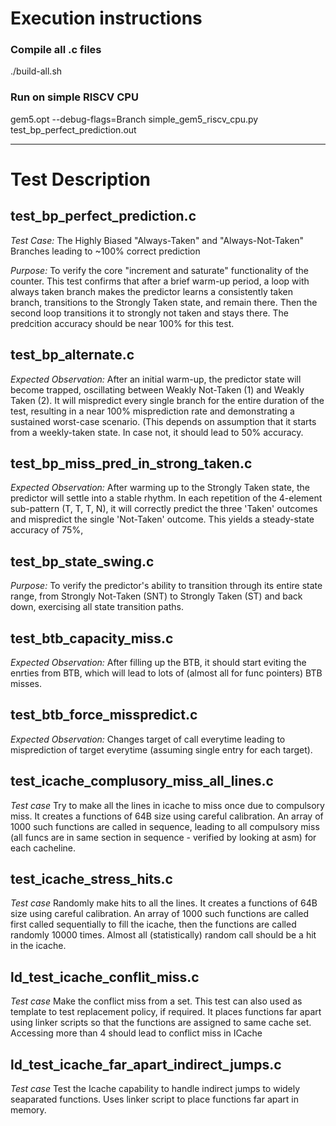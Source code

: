 # Execution instructions

### Compile all .c files
./build-all.sh

### Run on simple RISCV CPU
gem5.opt --debug-flags=Branch simple_gem5_riscv_cpu.py test_bp_perfect_prediction.out

------------
# Test Description

## test_bp_perfect_prediction.c
*Test Case:* The Highly Biased "Always-Taken" and "Always-Not-Taken" Branches leading to ~100% correct prediction

*Purpose:* To verify the core "increment and saturate" functionality of the counter. This test confirms that after a brief warm-up period, a loop with always taken branch makes the predictor learns a consistently taken branch, transitions to the Strongly Taken state, and remain there. Then the second loop transitions it to strongly not taken and stays there. The predcition accuracy should be near 100% for this test.


## test_bp_alternate.c
*Expected Observation:* After an initial warm-up, the predictor state will become trapped, oscillating between Weakly Not-Taken (1) and Weakly Taken (2). It will mispredict every single branch for the entire duration of the test, resulting in a near 100% misprediction rate and demonstrating a sustained worst-case scenario. (This depends on assumption that it starts from a weekly-taken state. In case not, it should lead to 50% accuracy.

## test_bp_miss_pred_in_strong_taken.c
*Expected Observation:* After warming up to the Strongly Taken state, the predictor will settle into a stable rhythm. In each repetition of the 4-element sub-pattern (T, T, T, N), it will correctly predict the three 'Taken' outcomes and mispredict the single 'Not-Taken' outcome. This yields a steady-state accuracy of 75%,

## test_bp_state_swing.c
*Purpose:* To verify the predictor's ability to transition through its entire state range, from Strongly Not-Taken (SNT) to Strongly Taken (ST) and back down, exercising all state transition paths.

## test_btb_capacity_miss.c
*Expected Observation:* After filling up the BTB, it should start eviting the enrties from BTB, which will lead to lots of (almost all for func pointers) BTB misses.

## test_btb_force_misspredict.c
*Expected Observation:* Changes target of call everytime leading to misprediction of target everytime (assuming single entry for each target).

## test_icache_complusory_miss_all_lines.c 
*Test case* Try to make all the lines in icache to miss once due to compulsory miss.
It creates a functions of 64B size using careful calibration. An array of 1000 such functions are called in sequence, leading to all compulsory miss (all funcs are in same section in sequence - verified by looking at asm) for each cacheline.

## test_icache_stress_hits.c 
*Test case* Randomly make hits to all the lines.
It creates a functions of 64B size using careful calibration. An array of 1000 such functions are called first called sequentially to fill the icache, then the functions are called randomly 10000 times. Almost all (statistically) random call should be a hit in the icache.

## ld_test_icache_conflit_miss.c
*Test case* Make the conflict miss from a set. This test can also used as template to test replacement policy, if required. 
It places functions far apart using linker scripts so that the functions are assigned to same cache set. Accessing more than 4 should lead to conflict miss in ICache

## ld_test_icache_far_apart_indirect_jumps.c
*Test case* Test the Icache capability to handle indirect jumps to widely seaparated functions.
Uses linker script to place functions far apart in memory.



